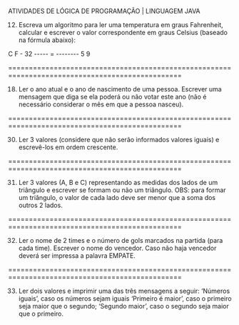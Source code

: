 ATIVIDADES DE LÓGICA DE PROGRAMAÇÃO | LINGUAGEM JAVA

12) Escreva um algoritmo para ler uma temperatura em graus Fahrenheit, calcular e escrever o valor
correspondente em graus Celsius (baseado na fórmula abaixo):

  C	 F - 32
----- = --------
  5	   9

================================================================================================

18) Ler o ano atual e o ano de nascimento de uma pessoa. Escrever uma mensagem que diga se ela
poderá ou não votar este ano (não é necessário considerar o mês em que a pessoa nasceu).

================================================================================================

30) Ler 3 valores (considere que não serão informados valores iguais) e escrevê-los em ordem
crescente.

================================================================================================

31) Ler 3 valores (A, B e C) representando as medidas dos lados de um triângulo e escrever se formam
ou não um triângulo. OBS: para formar um triângulo, o valor de cada lado deve ser menor que a soma
dos outros 2 lados.

================================================================================================

32) Ler o nome de 2 times e o número de gols marcados na partida (para cada time). Escrever o nome
do vencedor. Caso não haja vencedor deverá ser impressa a palavra EMPATE.

================================================================================================

33) Ler dois valores e imprimir uma das três mensagens a seguir:
‘Números iguais’, caso os números sejam iguais
‘Primeiro é maior’, caso o primeiro seja maior que o segundo;
‘Segundo maior’, caso o segundo seja maior que o primeiro.
